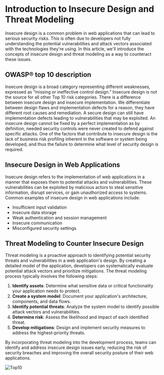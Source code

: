 # Introduction to Insecure Design and Threat Modeling

Insecure design is a common problem in web applications that can lead to serious security risks. This is often due to developers not fully understanding the potential vulnerabilities and attack vectors associated with the technologies they're using. In this article, we'll introduce the concepts of insecure design and threat modeling as a way to counteract these issues.

## OWASP® top 10 description

Insecure design is a broad category representing different weaknesses, expressed as “missing or ineffective control design.” Insecure design is not the source for all other Top 10 risk categories. There is a difference between insecure design and insecure implementation. We differentiate between design flaws and implementation defects for a reason, they have different root causes and remediation. A secure design can still have implementation defects leading to vulnerabilities that may be exploited. An insecure design cannot be fixed by a perfect implementation as by definition, needed security controls were never created to defend against specific attacks. One of the factors that contribute to insecure design is the lack of business risk profiling inherent in the software or system being developed, and thus the failure to determine what level of security design is required.

## Insecure Design in Web Applications

Insecure design refers to the implementation of web applications in a manner that exposes them to potential attacks and vulnerabilities. These vulnerabilities can be exploited by malicious actors to steal sensitive information, disrupt services, or gain unauthorized access to systems. Common examples of insecure design in web applications include:

- Insufficient input validation
- Insecure data storage
- Weak authentication and session management
- Insecure communication
- Misconfigured security settings

## Threat Modeling to Counter Insecure Design

Threat modeling is a proactive approach to identifying potential security threats and vulnerabilities in a web application's design. By creating a detailed model of the application, developers can systematically evaluate potential attack vectors and prioritize mitigations. The threat modeling process typically involves the following steps:

1. **Identify assets**: Determine what sensitive data or critical functionality your application needs to protect.
2. **Create a system model**: Document your application's architecture, components, and data flows.
3. **Identify potential threats**: Analyze the system model to identify possible attack vectors and vulnerabilities.
4. **Determine risk**: Assess the likelihood and impact of each identified threat.
5. **Develop mitigations**: Design and implement security measures to address the highest-priority threats.

By incorporating threat modeling into the development process, teams can identify and address insecure design issues early, reducing the risk of security breaches and improving the overall security posture of their web applications.

![Top10](assets/images/A04.png)
